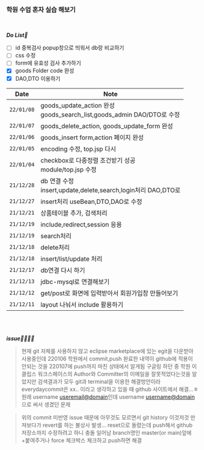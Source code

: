 ### 학원 수업 혼자 실습 해보기
<br>

***Do List🤔***
- [ ] id 중복검사 popup창으로 띄워서 db랑 비교하기
- [ ] css 수정
- [ ] form에 유효성 검사 추가하기
- [x] goods Folder code 완성
- [x] DAO,DTO 이용하기

| Date | Note |
| :---: | --- |
| `22/01/08` | goods_update_action 완성<br>goods_search_list,goods_admin DAO/DTO로 수정 |
| `22/01/07` | goods_delete_action, goods_update_form 완성 |
| `22/01/06` | goods_insert form,action 페이지 완성 |
| `22/01/05` | encoding 수정, top.jsp 다시 |
| `22/01/04` | checkbox로 다중정렬 조건받기 성공<br>module/top.jsp 수정 |
| `21/12/28` | db 연결 수정<br> insert,update,delete,search,login처리 DAO,DTO로 |
| `21/12/27` | insert처리 useBean,DTO,DAO로 수정 |
| `21/12/21` | 상품테이블 추가, 검색처리 |
| `21/12/19` | include,redirect,session 응용 |
| `21/12/19` | search처리 |
| `21/12/18` | delete처리 |
| `21/12/18` | insert/list/update 처리 |
| `21/12/17` | db연결 다시 하기 |
| `21/12/13` | jdbc-mysql로 연결해보기 |
| `21/12/12` | get/post로 화면에 입력받아서 회원가입창 만들어보기 |
| `21/12/11` | layout 나눠서 include 활용하기 |

<br><br>

***issue🤦‍♀️🤦‍♀️***
> 현재 git 자체를 사용하지 않고 eclipse marketplace에 있는 egit을 다운받아 사용중인데
220106 학원에서 commit,push 완료한 내역이 github에 적용이 안되는 것을 220107에 push까지 마친 상태에서 알게됨
구글링 하던 중 학원 이클립스 워크스페이스의 Author와 Committer의 이메일을 잘못적었다는것을 알았지만
검색결과가 모두 git과 terminal을 이용한 해결방안이라 everydaycommit은 xx.. 이라고 생각하고 있을 때
github 사이트에서 해결...ㅎ
원래 username <useremail@domain>인데 username <username@domain>으로 써서 생겼던 문제


> 위의 commit 미반영 issue 때문에 아무것도 모르면서 git history 이것저것 만져보다가 revert를 하는 불상사 발생...
reset으로 돌렸는데 push해서 github 저장소까지 수정하려고 하니 충돌 일어남
branch명인 master(or main)앞에 +붙여주거나 force 체크박스 체크하고 push하면 해결
